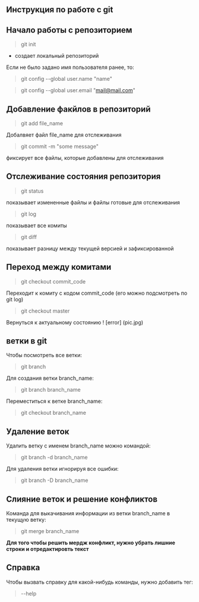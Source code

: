 ## Инструкция по работе с git

## Начало работы с репозиторием
> git init

* создает локальный репозиторий 

Если не было задано имя пользователя ранее, то:
> git config --global user.name "name"

> git config --global user.email "mail@mail.com"

## Добавление факйлов в репозиторий
> git add file_name 

Добалвяет файл file_name для отслеживания

> git commit -m "some message"

фиксирует все файлы, которые добавлены для отслеживания

## Отслеживание состояния репозитория
> git status

показывает измененные файлы и файлы готовые для отслеживания 
> git log

показывает все комиты
> git diff

показывает разницу между текущей версией и зафиксированной

## Переход между комитами
> git checkout commit_code

Переходит к комиту с кодом commit_code (его можно подсмотреть по git log)

> git checkout master 

Вернуться к актуальному состоянию
! [error] (pic.jpg)

## ветки в git
Чтобы посмотреть все ветки:
> git branch

Для создания ветки branch_name:
> git branch branch_name

Переместиться к ветке branch_name:
> git checkout branch_name


## Удаление веток 

Удалить ветку с именем branch_name можно командой:
> git branch -d branch_name

Для  удаления ветки игнорируя все ошибки:
> git branch -D branch_name

## Слияние веток и решение конфликтов

Команда для выкачивания информации из ветки branch_name в текущую ветку:
> git merge branch_name

**Для того чтобы решить мердж конфликт, нужно убрать лишние строки и отредактировть текст**

## Справка
Чтобы вызвать справку для какой-нибудь команды, нужно добавить тег:
> --help 